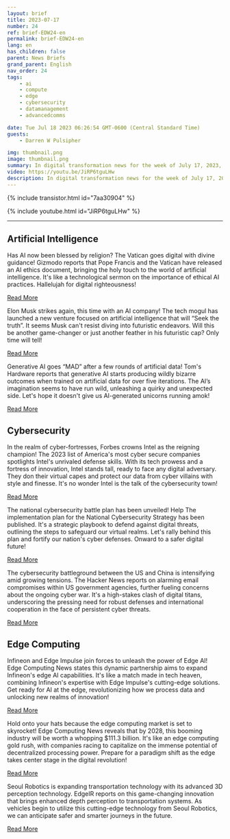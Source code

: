 ```yaml
---
layout: brief
title: 2023-07-17
number: 24
ref: brief-EDW24-en
permalink: brief-EDW24-en
lang: en
has_children: false
parent: News Briefs
grand_parent: English
nav_order: 24
tags:
    - ai
    - compute
    - edge
    - cybersecurity
    - datamanagement
    - advancedcomms

date: Tue Jul 18 2023 06:26:54 GMT-0600 (Central Standard Time)
guests:
    - Darren W Pulsipher

img: thumbnail.png
image: thumbnail.png
summary: In digital transformation news for the week of July 17, 2023, Pope Francis offers guidance on AI ethics, Intel remains America&#39;s cyber fortress, and the edge computing market is set to soar!
video: https://youtu.be/JiRP6tguLHw
description: In digital transformation news for the week of July 17, 2023, Pope Francis offers guidance on AI ethics, Intel remains America&#39;s cyber fortress, and the edge computing market is set to soar!
---
```



{% include transistor.html id="7aa30904" %}



{% include youtube.html id="JiRP6tguLHw" %}


---

## Artificial Intelligence

Has AI now been blessed by religion? The Vatican goes digital with divine guidance! Gizmodo reports that Pope Francis and the Vatican have released an AI ethics document, bringing the holy touch to the world of artificial intelligence. It's like a technological sermon on the importance of ethical AI practices. Hallelujah for digital righteousness!

[Read More](https://gizmodo.com/pope-francis-vatican-releases-ai-ethics-1850583076)

Elon Musk strikes again, this time with an AI company! The tech mogul has launched a new venture focused on artificial intelligence that will “Seek the truth”. It seems Musk can't resist diving into futuristic endeavors. Will this be another game-changer or just another feather in his futuristic cap? Only time will tell!

[Read More](https://www.cnn.com/2023/07/12/tech/elon-musk-ai-company/index.html)

Generative AI goes “MAD” after a few rounds of artificial data! Tom's Hardware reports that generative AI starts producing wildly bizarre outcomes when trained on artificial data for over five iterations. The AI’s imagination seems to have run wild, unleashing a quirky and unexpected side. Let's hope it doesn't give us AI-generated unicorns running amok!

[Read More](https://www.tomshardware.com/news/generative-ai-goes-mad-when-trained-on-artificial-data-over-five-times)

## Cybersecurity

In the realm of cyber-fortresses, Forbes crowns Intel as the reigning champion! The 2023 list of America's most cyber secure companies spotlights Intel's unrivaled defense skills. With its tech prowess and a fortress of innovation, Intel stands tall, ready to face any digital adversary. They don their virtual capes and protect our data from cyber villains with style and finesse. It's no wonder Intel is the talk of the cybersecurity town!

[Read More](https://www.forbes.com/sites/hnewman/2023/06/08/meet-americas-most-cybersecure-companies-2023/?sh=dd8bc202cf60)

The national cybersecurity battle plan has been unveiled! Help The implementation plan for the National Cybersecurity Strategy has been published. It's a strategic playbook to defend against digital threats, outlining the steps to safeguard our virtual realms. Let's rally behind this plan and fortify our nation's cyber defenses. Onward to a safer digital future!

[Read More](https://www.helpnetsecurity.com/2023/07/13/national-cybersecurity-strategy-implementation-plan-published/)

The cybersecurity battleground between the US and China is intensifying amid growing tensions. The Hacker News reports on alarming email compromises within US government agencies, further fueling concerns about the ongoing cyber war. It's a high-stakes clash of digital titans, underscoring the pressing need for robust defenses and international cooperation in the face of persistent cyber threats.

[Read More](https://thehackernews.com/2023/07/us-government-agencies-emails.html)

## Edge Computing

Infineon and Edge Impulse join forces to unleash the power of Edge AI! Edge Computing News states this dynamic partnership aims to expand Infineon's edge AI capabilities. It's like a match made in tech heaven, combining Infineon's expertise with Edge Impulse's cutting-edge solutions. Get ready for AI at the edge, revolutionizing how we process data and unlocking new realms of innovation!

[Read More](https://www.edgecomputing-news.com/2023/07/10/infineon-partners-with-edge-impulse-to-extend-its-edge-ai-capabilities/)

Hold onto your hats because the edge computing market is set to skyrocket! Edge Computing News reveals that by 2028, this booming industry will be worth a whopping $111.3 billion. It's like an edge computing gold rush, with companies racing to capitalize on the immense potential of decentralized processing power. Prepare for a paradigm shift as the edge takes center stage in the digital revolution!

[Read More](https://www.edgecomputing-news.com/2023/07/10/edge-computing-market-to-be-worth-111-3-billion-by-2028/)

Seoul Robotics is expanding transportation technology with its advanced 3D perception technology. EdgeIR reports on this game-changing innovation that brings enhanced depth perception to transportation systems. As vehicles begin to utilize this cutting-edge technology from Seoul Robotics, we can anticipate safer and smarter journeys in the future.

[Read More](https://www.edgeir.com/seoul-robotics-develops-3d-perception-tech-to-boost-transportation-systems-20230711)


